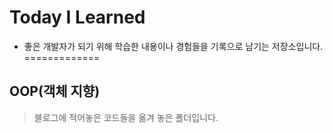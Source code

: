   # Today I Learned

* 좋은 개발자가 되기 위해 학습한 내용이나 경험들을 기록으로 남기는 저장소입니다.
=============
## OOP(객체 지향)
> 블로그에 적어놓은 코드들을 옮겨 놓은 폴더입니다. 
